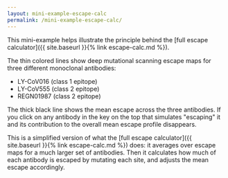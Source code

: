 ```yaml
---
layout: mini-example-escape-calc
permalink: /mini-example-escape-calc/
---
```


This mini-example helps illustrate the principle behind the [full escape calculator]({{ site.baseurl }}{% link escape-calc.md %}).

The thin colored lines show deep mutational scanning escape maps for three different monoclonal antibodies:

 - LY-CoV016 (class 1 epitope)
 - LY-CoV555 (class 2 epitope)
 - REGN01987 (class 2 epitope)

The thick black line shows the mean escape across the three antibodies.
If you click on any antibody in the key on the top that simulates "escaping" it and its contribution to the overall mean escape profile disappears.

This is a simplified version of what the [full escape calculator]({{ site.baseurl }}{% link escape-calc.md %}) does: it averages over escape maps for a much larger set of antibodies.
Then it calculates how much of each antibody is escaped by mutating each site, and adjusts the mean escape accordingly.
